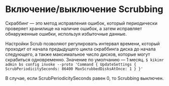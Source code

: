 # Включение/выключение Scrubbing

Скраббинг — это метод исправления ошибок, который периодически проверяет хранилище на наличие ошибок, а затем исправляет обнаруженные ошибки, используя избыточные данные.

Настройки Scrub позволяют регулировать интервал времени, который проходит от начала предыдущего цикла скраббинга диска до начала следующего, а также максимальное число дисков, которые могут скрабиться одновременно. Значение по умолчанию — 1 месяц.
`$ kikimr admin bs config invoke --proto 'Command { UpdateSettings { ScrubPeriodicitySeconds: 86400 MaxScrubbedDisksAtOnce: 1 } }'`

В случае, если ScrubPeriodicitySeconds равен 0, то Scrubbing выключен.
